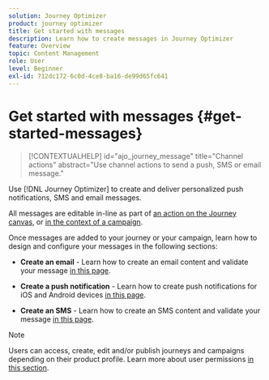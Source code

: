 ```yaml
---
solution: Journey Optimizer
product: journey optimizer
title: Get started with messages
description: Learn how to create messages in Journey Optimizer
feature: Overview
topic: Content Management
role: User
level: Beginner
exl-id: 712dc172-6c0d-4ce8-ba16-de99d65fc641
---
```

# Get started with messages {#get-started-messages}

>[!CONTEXTUALHELP]
>id="ajo_journey_message"
>title="Channel actions"
>abstract="Use channel actions to send a push, SMS or email message."

Use [!DNL Journey Optimizer] to create and deliver personalized push notifications, SMS and email messages. 

All messages are editable in-line as part of [an action on the Journey canvas](messages-in-journeys.md), or [in the context of a campaign](messages-in-campaigns.md).  

Once messages are added to your journey or your campaign, learn how to design and configure your messages in the following sections:

* **Create an email** - Learn how to create an email content and validate your message [in this page](create-email.md).

* **Create a push notification** - Learn how to create push notifications for iOS and Android devices [in this page](../push/create-push.md).

* **Create an SMS** - Learn how to create an SMS content and validate your message [in this page](../sms/create-sms.md).

>[!NOTE]
>
>Users can access, create, edit and/or publish journeys and campaigns depending on their product profile. Learn more about user permissions [in this section](../administration/permissions.md).
